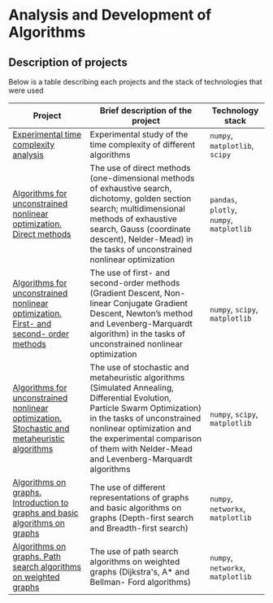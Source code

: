 # Analysis and Development of Algorithms
## Description of projects 
Below is a table describing each projects and the stack of technologies that were used

| Project | Brief description of the project | Technology stack |
| ----------- | ----------- | ----------- |
| [Experimental time complexity analysis](https://github.com/Runushkina/educational_projects/blob/main/Analysis%20and%20Development%20of%20Algorithms/Task%201.%20Experimental%20time%20complexity%20analysis.ipynb)    | Experimental study of the time complexity of different algorithms   | `numpy`, `matplotlib`, `scipy` |
| [Algorithms for unconstrained nonlinear optimization. Direct methods](https://github.com/Runushkina/educational_projects/blob/main/Analysis%20and%20Development%20of%20Algorithms/Task%202.%20Algorithms%20for%20unconstrained%20nonlinear%20optimization.%20Direct%20methods.ipynb) | The use of direct methods (one-dimensional methods of exhaustive search, dichotomy, golden section search; multidimensional methods of exhaustive search, Gauss (coordinate descent), Nelder-Mead) in the tasks of unconstrained nonlinear optimization | `pandas`, `plotly`, `numpy`, `matplotlib` |
| [Algorithms for unconstrained nonlinear optimization. First- and second- order methods](https://github.com/Runushkina/educational_projects/blob/main/Analysis%20and%20Development%20of%20Algorithms/Task%203.%20Algorithms%20for%20unconstrained%20nonlinear%20optimization.First-Second.ipynb) | The use of first- and second-order methods (Gradient Descent, Non-linear Conjugate Gradient Descent, Newton’s method and Levenberg-Marquardt algorithm) in the tasks of unconstrained nonlinear optimization | `numpy`, `scipy`, `matplotlib`  |
| [Algorithms for unconstrained nonlinear optimization. Stochastic and metaheuristic algorithms](https://github.com/Runushkina/educational_projects/blob/main/Analysis%20and%20Development%20of%20Algorithms/Task4.%20Algorithms%20for%20unconstrained%20nonlinear%20optimization.%20Stochastic%20and%20metaheuristic%20algorithms.ipynb) | The use of stochastic and metaheuristic algorithms (Simulated Annealing, Differential Evolution, Particle Swarm Optimization) in the tasks of unconstrained nonlinear optimization and the experimental comparison of them with Nelder-Mead and Levenberg-Marquardt algorithms | `numpy`, `scipy`, `matplotlib`  |
| [Algorithms on graphs. Introduction to graphs and basic algorithms on graphs](https://github.com/Runushkina/educational_projects/blob/main/Analysis%20and%20Development%20of%20Algorithms/Task%205.%20Algorithms%20on%20graphs.%20Introduction%20to%20graphs%20and%20basic%20algorithms%20on%20graphs.ipynb) | The use of different representations of graphs and basic algorithms on graphs (Depth-first search and Breadth-first search) | `numpy`, `networkx`, `matplotlib`  |
| [Algorithms on graphs. Path search algorithms on weighted graphs](https://github.com/Runushkina/educational_projects/blob/main/Analysis%20and%20Development%20of%20Algorithms/Task%205.%20Algorithms%20on%20graphs.%20Introduction%20to%20graphs%20and%20basic%20algorithms%20on%20graphs.ipynb) | The use of path search algorithms on weighted graphs (Dijkstra's, A* and Bellman- Ford algorithms) | `numpy`, `networkx`, `matplotlib`  |


